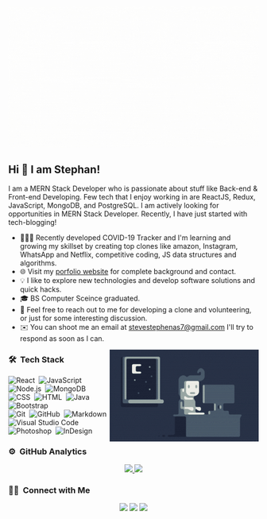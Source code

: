 ![Stephan](https://github.com/stephenas/stephenas/blob/master/Steve-banner.gif)

## Hi 👋 I am Stephan! 
I am a MERN Stack Developer who is passionate about stuff like Back-end & Front-end Developing. Few tech that I enjoy working in are ReactJS, Redux, JavaScript, MongoDB, and  PostgreSQL. I am actively looking for opportunities in MERN Stack Developer. Recently, I have just started with tech-blogging!
- 👨🏽‍💻 Recently developed COVID-19 Tracker and I'm learning and growing my skillset by creating top clones like amazon, Instagram, WhatsApp and Netflix, competitive coding, JS data structures and algorithms.
- 🌐 Visit my [porfolio website](https://www.stephanraj.com) for complete background and contact.
- 💡 I like to explore new technologies and develop software solutions and quick hacks.
- 🎓 BS Computer Sceince graduated.
- 💬 Feel free to reach out to me for developing a clone and volunteering, or just for some interesting discussion.
- ✉️ You can shoot me an email at stevestephenas7@gmail.com I'll try to respond as soon as I can.

<img alt="Night Coding" src="https://raw.githubusercontent.com/AVS1508/AVS1508/master/assets/Night-Coding.gif" align="right"/>

### 🛠 &nbsp;Tech Stack

![React](https://img.shields.io/badge/-React-333333?style=flat&logo=react)&nbsp;
![JavaScript](https://img.shields.io/badge/-JavaScript-333333?style=flat&logo=javascript)&nbsp;
![Node.js](https://img.shields.io/badge/-Node.js-333333?style=flat&logo=node.js)&nbsp;
![MongoDB](https://img.shields.io/badge/-HTML-333333?style=flat&logo=HTML5)&nbsp;
![CSS](https://img.shields.io/badge/-CSS-333333?style=flat&logo=CSS3&logoColor=1572B6)&nbsp;
![HTML](https://img.shields.io/badge/-HTML-333333?style=flat&logo=HTML5)&nbsp;
![Java](https://img.shields.io/badge/-Java-333333?style=flat&logo=Java&logoColor=FFA518)&nbsp;
![Bootstrap](https://img.shields.io/badge/-Bootstrap-333333?style=flat&logo=bootstrap&logoColor=563D7C)\
![Git](https://img.shields.io/badge/-Git-333333?style=flat&logo=git)&nbsp;
![GitHub](https://img.shields.io/badge/-GitHub-333333?style=flat&logo=github)&nbsp;
![Markdown](https://img.shields.io/badge/-Markdown-333333?style=flat&logo=markdown)\
![Visual Studio Code](https://img.shields.io/badge/-Visual%20Studio%20Code-333333?style=flat&logo=visual-studio-code&logoColor=007ACC)&nbsp;
![Photoshop](https://img.shields.io/badge/-Photoshop-333333?style=flat&logo=adobe-photoshop)&nbsp;
![InDesign](https://img.shields.io/badge/-InDesign-333333?style=flat&logo=adobe-indesign)

### ⚙️ &nbsp;GitHub Analytics

<p align="center">
<a href="https://github.com/stephenas">
  <img height="180em" src="https://github-readme-stats-eight-theta.vercel.app/api?username=stephenas&show_icons=true&theme=react&include_all_commits=true&count_private=true"/>
  <img height="180em" src="https://github-readme-stats-eight-theta.vercel.app/api/top-langs/?username=stephenas&layout=compact&langs_count=8&theme=react"/>
</a>
</p>

### 🤝🏻 &nbsp;Connect with Me

<p align="center">
<a href="https://www.stephanraj.com"><img src="https://img.shields.io/badge/-stephanraj.com-3423A6?style=flat-square&logo=Google-Chrome&logoColor=white"/></a>
<a href="https://www.linkedin.com/in/stephenas/"><img src="https://img.shields.io/badge/-Stephanraj-0077B5?style=flat-square&logo=Linkedin&logoColor=white"/></a>
<a href="mailto:stevestephenas7@gmail.com"><img src="https://img.shields.io/badge/-stevestephenas7@gmail.com-D14836?style=flat-square&logo=Gmail&logoColor=white"/></a>
</p>

